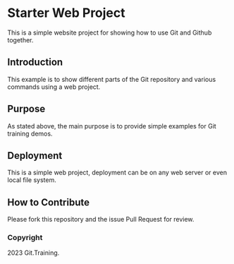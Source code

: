 # Starter Web Project

This is a simple website project for showing how to use Git and Github together.

## Introduction 

This example is to show different parts of the Git repository and various commands using a web project.

## Purpose

As stated above, the main purpose is to provide simple examples for Git training demos.

## Deployment

This is a simple web project, deployment can be on any web server or even local file system.

## How to Contribute

Please fork this repository and the issue Pull Request for review.

### Copyright
2023 Git.Training.